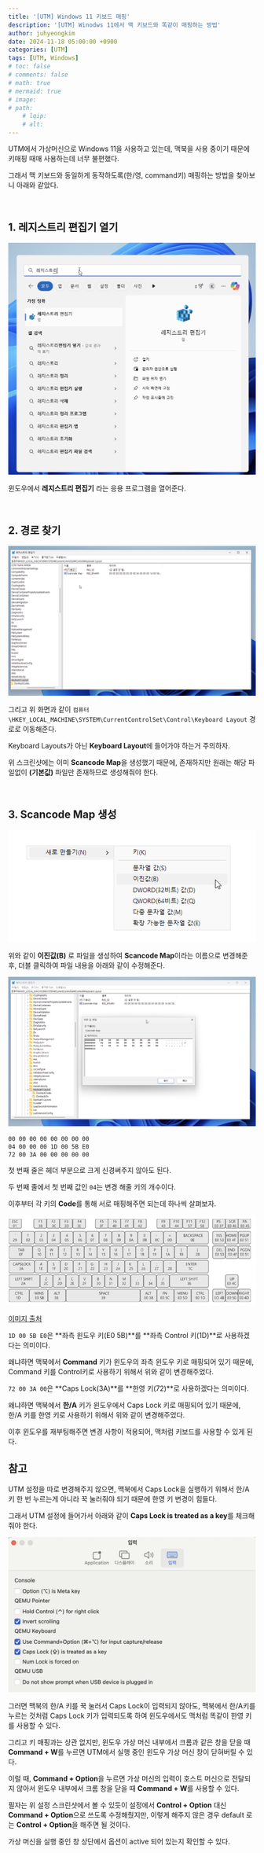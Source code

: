```yaml
---
title: '[UTM] Windows 11 키보드 매핑'
description: '[UTM] Winodws 11에서 맥 키보드와 똑같이 매핑하는 방법'
author: juhyeongkim
date: 2024-11-18 05:00:00 +0900
categories: [UTM]
tags: [UTM, Windows]
# toc: false
# comments: false
# math: true
# mermaid: true
# image:
# path: 
    # lqip: 
    # alt: 
---
```


UTM에서 가상머신으로 Windows 11을 사용하고 있는데, 맥북을 사용 중이기 때문에 키매핑 때매 사용하는데 너무 불편했다.

그래서 맥 키보드와 동일하게 동작하도록(한/영, command키) 매핑하는 방법을 찾아보니 아래와 같았다.

<br>

## 1. 레지스트리 편집기 열기

![alt text](assets/img/key_mapping/image_0.png)

윈도우에서 **레지스트리 편집기** 라는 응용 프로그램을 열어준다.

<br>

## 2. 경로 찾기

![alt text](assets/img/key_mapping/image_1.png)

그리고 위 화면과 같이 `컴퓨터\HKEY_LOCAL_MACHINE\SYSTEM\CurrentControlSet\Control\Keyboard Layout` 경로로 이동해준다.

Keyboard Layouts가 아닌 **Keyboard Layout**에 들어가야 하는거 주의하자.

위 스크린샷에는 이미 **Scancode Map**을 생성했기 때문에, 존재하지만 원래는 해당 파일없이 **(기본값)** 파일만 존재하므로 생성해줘야 한다.

<br>

## 3. Scancode Map 생성

![alt text](assets/img/key_mapping/image_2.png)

위와 같이 **이진값(B)** 로 파일을 생성하여 **Scancode Map**이라는 이름으로 변경해준 후, 더블 클릭하여 파일 내용을 아래와 같이 수정해준다.

![alt text](assets/img/key_mapping/image_3.png)

```
00 00 00 00 00 00 00 00
04 00 00 00 1D 00 5B E0
72 00 3A 00 00 00 00 00
```

첫 번째 줄은 헤더 부분으로 크게 신경써주지 않아도 된다.

두 번째 줄에서 첫 번째 값인 `04`는 변경 해줄 키의 개수이다.

이후부터 각 키의 **Code**를 통해 서로 매핑해주면 되는데 하나씩 살펴보자.

![alt text](assets/img/key_mapping/image_4.png)

[이미지 출처](https://blog.naver.com/minhyupp/222211206474)

`1D 00 5B E0`은 **좌측 윈도우 키(E0 5B)**를 **좌측 Control 키(1D)**로 사용하겠다는 의미이다.

왜냐하면 맥북에서 **Command** 키가 윈도우의 좌측 윈도우 키로 매핑되어 있기 때문에, Command 키를 Control키로 사용하기 위해서 위와 같이 변경해주었다.

`72 00 3A 00`은 **Caps Lock(3A)**를 **한영 키(72)**로 사용하겠다는 의미이다.

왜냐하면 맥북에서 **한/A** 키가 윈도우에서 Caps Lock 키로 매핑되어 있기 때문에, 한/A 키를 한영 키로 사용하기 위해서 위와 같이 변경해주었다.

이후 윈도우를 재부팅해주면 변경 사항이 적용되어, 맥처럼 키보드를 사용할 수 있게 된다.

## 참고

UTM 설정을 따로 변경해주지 않으면, 맥북에서 Caps Lock을 실행하기 위해서 한/A 키 한 번 누르는게 아니라 꾹 눌러줘야 되기 때문에 한영 키 변경이 힘들다.

그래서 UTM 설정에 들어가서 아래와 같이 **Caps Lock is treated as a key**를 체크해줘야 한다.

![alt text](assets/img/key_mapping/image_5.png)

그러면 맥북의 한/A 키를 꾹 눌러서 Caps Lock이 입력되지 않아도, 맥북에서 한/A키를 누르는 것처럼 Caps Lock 키가 입력되도록 하여 윈도우에서도 맥처럼 똑같이 한영 키를 사용할 수 있다.

그리고 키 매핑과는 상관 없지만, 윈도우 가상 머신 내부에서 크롬과 같은 창을 닫을 때 **Command + W**를 누르면 UTM에서 실행 중인 윈도우 가상 머신 창이 닫혀버릴 수 있다.

이럴 때, **Command + Option**을 누르면 가상 머신의 입력이 호스트 머신으로 전달되지 않아서 윈도우 내부에서 크롬 창을 닫을 때 **Command + W**를 사용할 수 있다.

필자는 위 설정 스크린샷에서 볼 수 있듯이 설정에서 **Control + Option** 대신 **Command + Option**으로 쓰도록 수정해줬지만, 이렇게 해주지 않은 경우 default 로는 **Control + Option**을 해주면 될 것이다.

가상 머신을 실행 중인 창 상단에서 옵션이 active 되어 있는지 확인할 수 있다.